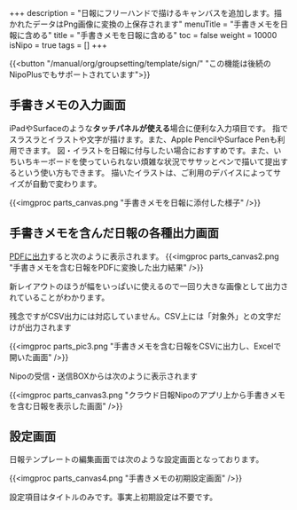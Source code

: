 +++
description = "日報にフリーハンドで描けるキャンバスを追加します。描かれたデータはPng画像に変換の上保存されます"
menuTitle = "手書きメモを日報に含める"
title = "手書きメモを日報に含める"
toc = false
weight = 10000
isNipo = true
tags = []
+++

{{<button "/manual/org/groupsetting/template/sign/" "この機能は後続のNipoPlusでもサポートされています">}}

## 手書きメモの入力画面

iPadやSurfaceのような**タッチパネルが使える**場合に便利な入力項目です。
指でスラスラとイラストや文字が描けます。また、Apple PencilやSurface Penも利用できます。
図・イラストを日報に付与したい場合におすすめです。また、いちいちキーボードを使っていられない煩雑な状況でササッとペンで描いて提出するという使い方もできます。
描いたイラストは、ご利用のデバイスによってサイズが自動で変わります。

{{<imgproc parts_canvas.png "手書きメモを日報に添付した様子" />}}

## 手書きメモを含んだ日報の各種出力画面

[PDFに出力](/old/manual/pdf/)すると次のように表示されます。
{{<imgproc parts_canvas2.png "手書きメモを含む日報をPDFに変換した出力結果" />}}

新レイアウトのほうが幅をいっぱいに使えるので一回り大きな画像として出力されていることがわかります。  

残念ですがCSV出力には対応していません。CSV上には「対象外」との文字だけが出力されます

{{<imgproc parts_pic3.png "手書きメモを含む日報をCSVに出力し、Excelで開いた画面" />}}

Nipoの受信・送信BOXからは次のように表示されます

{{<imgproc parts_canvas3.png "クラウド日報Nipoのアプリ上から手書きメモを含む日報を表示した画面" />}}

## 設定画面

日報テンプレートの編集画面では次のような設定画面となっております。

{{<imgproc parts_canvas4.png "手書きメモの初期設定画面" />}}

設定項目はタイトルのみです。事実上初期設定は不要です。
